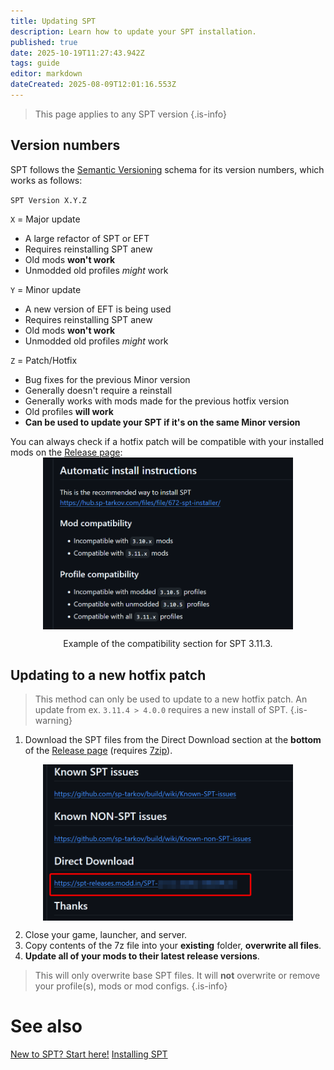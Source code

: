 ```yaml
---
title: Updating SPT
description: Learn how to update your SPT installation.
published: true
date: 2025-10-19T11:27:43.942Z
tags: guide
editor: markdown
dateCreated: 2025-08-09T12:01:16.553Z
---
```


> This page applies to any SPT version
{.is-info}

## Version numbers
SPT follows the [Semantic Versioning](https://semver.org/) schema for its version numbers, which works as follows:

`SPT Version X.Y.Z`

`X` = Major update
- A large refactor of SPT or EFT
- Requires reinstalling SPT anew
- Old mods **won't work**
- Unmodded old profiles *might* work

`Y` = Minor update
- A new version of EFT is being used
- Requires reinstalling SPT anew
- Old mods **won't work**
- Unmodded old profiles *might* work

`Z` = Patch/Hotfix
- Bug fixes for the previous Minor version
- Generally doesn't require a reinstall
- Generally works with mods made for the previous hotfix version
- Old profiles **will work**
- **Can be used to update your SPT if it's on the same Minor version**

You can always check if a hotfix patch will be compatible with your installed mods on the [Release page](<https://github.com/sp-tarkov/build/releases/latest>):
&nbsp;
<img src="/patch_compat.png" alt="Direct Download" width=400 style="display: block; margin: 0 auto;">
<div style="margin-top: 10px;"></div>
<div style='text-align: center;'>
Example of the compatibility section for SPT 3.11.3.
</div>

## Updating to a new hotfix patch

> This method can only be used to update to a new hotfix patch. An update from ex. `3.11.4 > 4.0.0` requires a new install of SPT.
{.is-warning}


1. Download the SPT files from the Direct Download section at the **bottom** of the [Release page](https://github.com/sp-tarkov/build/releases) (requires [7zip](https://www.7-zip.org/)).
<div style="margin-top: 10px;"></div>
<img src="/direct_download.png" alt="Direct Download" width=400 style="display: block; margin: 0 auto;">

2. Close your game, launcher, and server.
3. Copy contents of the 7z file into your **existing** folder, **overwrite all files**.
4. **Update all of your mods to their latest release versions**.

> This will only overwrite base SPT files. It will __not__ overwrite or remove your profile(s), mods or mod configs.
{.is-info}

# See also
[New to SPT? Start here!](/Beginners_Guide)
[Installing SPT](/Uninstalling_Mods)